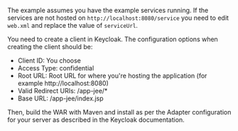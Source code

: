 The example assumes you have the example services running. If the services are not hosted on ``http://localhost:8080/service`` you need to edit ``web.xml`` and replace the value of ``serviceUrl``.

You need to create a client in Keycloak. The configuration options when creating the client should be:

* Client ID: You choose
* Access Type: confidential
* Root URL: Root URL for where you're hosting the application (for example http://localhost:8080)
* Valid Redirect URIs: /app-jee/*
* Base URL: /app-jee/index.jsp

Then, build the WAR with Maven and install as per the Adapter configuration for your server as described in the Keycloak documentation.